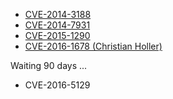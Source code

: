 
- [CVE-2014-3188](https://bugs.chromium.org/p/chromium/issues/detail?id=416449)
- [CVE-2014-7931](https://bugs.chromium.org/p/chromium/issues/detail?id=442710)
- [CVE-2015-1290](https://bugs.chromium.org/p/chromium/issues/detail?id=505374)
- [CVE-2016-1678 (Christian Holler)]( https://bugs.chromium.org/p/chromium/issues/detail?id=595259)

Waiting 90 days ...
- CVE-2016-5129
